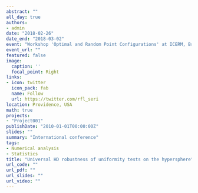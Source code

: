 ```yaml
---
abstract: ""
all_day: true
authors:
- admin
date: "2018-02-26"
date_end: "2018-03-02"
event: "Workshop 'Optimal and Random Point Configurations' at ICERM, Brown University"
event_url: ""
featured: false
image:
  caption: ''
  focal_point: Right
links:
- icon: twitter
  icon_pack: fab
  name: Follow
  url: https://twitter.com/rfl_seri
location: Providence, USA
math: true
projects:
- "Project001"
publishDate: "2010-01-01T00:00:00Z"
slides: ""
summary: "International conference"
tags:
- Numerical analysis
- Statistics
title: "Universal HD robustness of uniformity tests on the hypersphere"
url_code: ""
url_pdf: ""
url_slides: ""
url_video: ""
---
```

